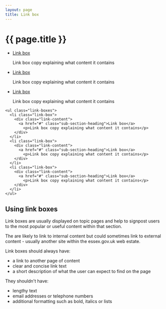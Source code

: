 ```yaml
---
layout: page
title: Link box
---
```


# {{ page.title }}

<ul class="link-boxes">
  <li class="link-box">
    <div class="link-content">
      <a href="#" class="sub-section-heading">Link box</a>
        <p>Link box copy explaining what content it contains</p>
    </div>
  </li>
  <li class="link-box">
    <div class="link-content">
      <a href="#" class="sub-section-heading">Link box</a>
        <p>Link box copy explaining what content it contains</p>
    </div>
  </li>
  <li class="link-box">
    <div class="link-content">
      <a href="#" class="sub-section-heading">Link box</a>
        <p>Link box copy explaining what content it contains</p>
    </div>
  </li>
</ul>

    <ul class="link-boxes">
      <li class="link-box">
        <div class="link-content">
          <a href="#" class="sub-section-heading">Link box</a>
            <p>Link box copy explaining what content it contains</p>
        </div>
      </li>
      <li class="link-box">
        <div class="link-content">
          <a href="#" class="sub-section-heading">Link box</a>
            <p>Link box copy explaining what content it contains</p>
        </div>
      </li>
      <li class="link-box">
        <div class="link-content">
          <a href="#" class="sub-section-heading">Link box</a>
            <p>Link box copy explaining what content it contains</p>
        </div>
      </li>
    </ul>


## Using link boxes

Link boxes are usually displayed on topic pages and help to signpost users to the most popular or useful content within that section.

The are likely to link to internal content but could sometimes link to external content - usually another site within the essex.gov.uk web estate.

Link boxes should always have:
<ul>
  <li>a link to another page of content</li>
  <li>clear and concise link text</li>
  <li>a short description of what the user can expect to find on the page</li>
</ul>
They shouldn't have:
<ul>
  <li>lengthy text</li>
  <li>email addresses or telephone numbers</li>
  <li>additional formatting such as bold, italics or lists</li>
</ul>
